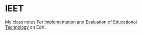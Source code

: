 # IEET
My class notes For [Implementation and Evaluation of Educational Technology](https://www.edx.org/course/implementation-evaluation-educational-mitx-11-133x-0) on EdX.
